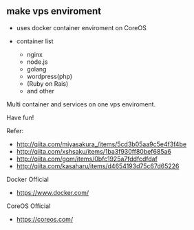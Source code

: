 ## make vps enviroment


- uses docker container enviroment on CoreOS

- container list
  - nginx
  - node.js
  - golang
  - wordpress(php)
  - (Ruby on Rais)
  - and other

Multi container and services on one vps enviroment.

Have fun!

Refer:

- http://qiita.com/miyasakura_/items/5cd3b05aa9c5e4f3f4be
- http://qiita.com/xshsaku/items/1ba3f930ff80bef685a6
- http://qiita.com/gom/items/0bfc1925a7fddfcdfdaf
- http://qiita.com/kasaharu/items/d4654193d75c67d65226

Docker Official
- https://www.docker.com/

CoreOS Official
- https://coreos.com/
